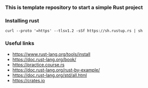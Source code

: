 ### This is template repository to start a simple Rust project 

### Installing rust

```shell
curl --proto '=https' --tlsv1.2 -sSf https://sh.rustup.rs | sh
```

### Useful links

- https://www.rust-lang.org/tools/install
- https://doc.rust-lang.org/book/
- https://practice.course.rs
- https://doc.rust-lang.org/rust-by-example/
- https://doc.rust-lang.org/std/all.html
- https://crates.io
